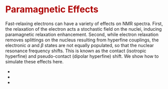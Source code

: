# <font color="#B00000">Paramagnetic Effects</font>

Fast-relaxing electrons can have a variety of effects on NMR spectra. First, the relaxation of the electron acts a stochastic field on the nuclei, inducing paramagnetic relaxation enhancement. Second, while electron relaxation removes splittings on the nucleus resulting from hyperfine couplings, the electronic $\alpha$ and $\beta$ states are not equally populated, so that the nuclear resonance frequency shifts. This is known as the contact (isotropic hyperfine) and pseudo-contact (dipolar hyperfine) shift. We show how to simulate these effects here.

- [](Chapter5/Ch5_PRE.ipynb)
- [](Chapter5/Ch5_ContactShift.ipynb)
- [](Chapter5/Ch5_PseudoContactShift.ipynb)